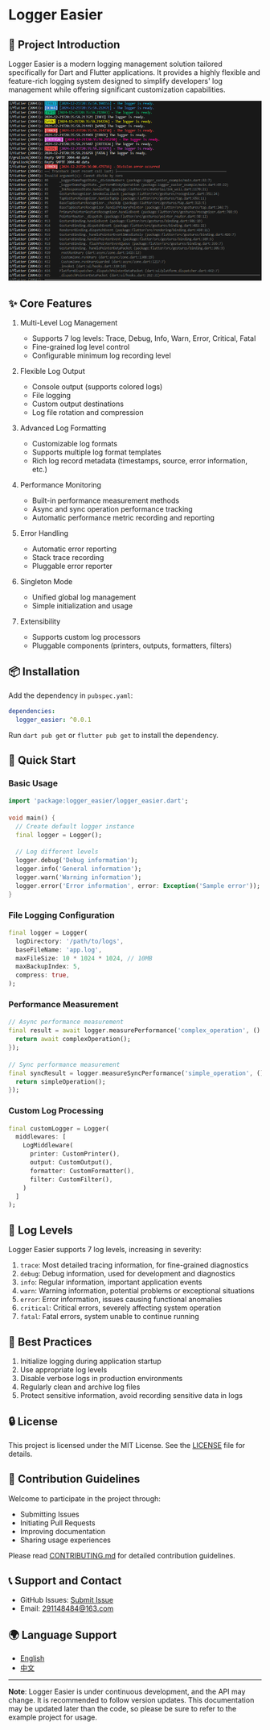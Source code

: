 # Logger Easier

## 🌟 Project Introduction

Logger Easier is a modern logging management solution tailored specifically for Dart and Flutter applications. It provides a highly flexible and feature-rich logging system designed to simplify developers' log management while offering significant customization capabilities.

![alt text](example.png)

## ✨ Core Features

1. Multi-Level Log Management
   - Supports 7 log levels: Trace, Debug, Info, Warn, Error, Critical, Fatal
   - Fine-grained log level control
   - Configurable minimum log recording level

2. Flexible Log Output
   - Console output (supports colored logs)
   - File logging
   - Custom output destinations
   - Log file rotation and compression

3. Advanced Log Formatting
   - Customizable log formats
   - Supports multiple log format templates
   - Rich log record metadata (timestamps, source, error information, etc.)

4. Performance Monitoring
   - Built-in performance measurement methods
   - Async and sync operation performance tracking
   - Automatic performance metric recording and reporting

5. Error Handling
   - Automatic error reporting
   - Stack trace recording
   - Pluggable error reporter

6. Singleton Mode
   - Unified global log management
   - Simple initialization and usage

7. Extensibility
   - Supports custom log processors
   - Pluggable components (printers, outputs, formatters, filters)

## 📦 Installation

Add the dependency in `pubspec.yaml`:

```yaml
dependencies:
  logger_easier: ^0.0.1
```

Run `dart pub get` or `flutter pub get` to install the dependency.

## 🚀 Quick Start

### Basic Usage

```dart
import 'package:logger_easier/logger_easier.dart';

void main() {
  // Create default logger instance
  final logger = Logger();

  // Log different levels
  logger.debug('Debug information');
  logger.info('General information');
  logger.warn('Warning information');
  logger.error('Error information', error: Exception('Sample error'));
}
```

### File Logging Configuration

```dart
final logger = Logger(
  logDirectory: '/path/to/logs',
  baseFileName: 'app.log',
  maxFileSize: 10 * 1024 * 1024, // 10MB
  maxBackupIndex: 5,
  compress: true,
);
```

### Performance Measurement

```dart
// Async performance measurement
final result = await logger.measurePerformance('complex_operation', () async {
  return await complexOperation();
});

// Sync performance measurement
final syncResult = logger.measureSyncPerformance('simple_operation', () {
  return simpleOperation();
});
```

### Custom Log Processing

```dart
final customLogger = Logger(
  middlewares: [
    LogMiddleware(
      printer: CustomPrinter(),
      output: CustomOutput(),
      formatter: CustomFormatter(),
      filter: CustomFilter(),
    )
  ]
);
```

## 🌈 Log Levels

Logger Easier supports 7 log levels, increasing in severity:

1. `trace`: Most detailed tracing information, for fine-grained diagnostics
2. `debug`: Debug information, used for development and diagnostics
3. `info`: Regular information, important application events
4. `warn`: Warning information, potential problems or exceptional situations
5. `error`: Error information, issues causing functional anomalies
6. `critical`: Critical errors, severely affecting system operation
7. `fatal`: Fatal errors, system unable to continue running

## 📝 Best Practices

1. Initialize logging during application startup
2. Use appropriate log levels
3. Disable verbose logs in production environments
4. Regularly clean and archive log files
5. Protect sensitive information, avoid recording sensitive data in logs

## 🔒 License

This project is licensed under the MIT License. See the [LICENSE](LICENSE) file for details.

## 🤝 Contribution Guidelines

Welcome to participate in the project through:

- Submitting Issues
- Initiating Pull Requests
- Improving documentation
- Sharing usage experiences

Please read [CONTRIBUTING.md](CONTRIBUTING.md) for detailed contribution guidelines.

## 📞 Support and Contact

- GitHub Issues: [Submit Issue](https://github.com/jacklee1995/flutter_logger_easier/issues)
- Email: [291148484@163.com](mailto:291148484@163.com)

## 🌍 Language Support

- [English](README.md)
- [中文](README_CN.md)

---

**Note**: Logger Easier is under continuous development, and the API may change. It is recommended to follow version updates. This documentation may be updated later than the code, so please be sure to refer to the example project for usage.
